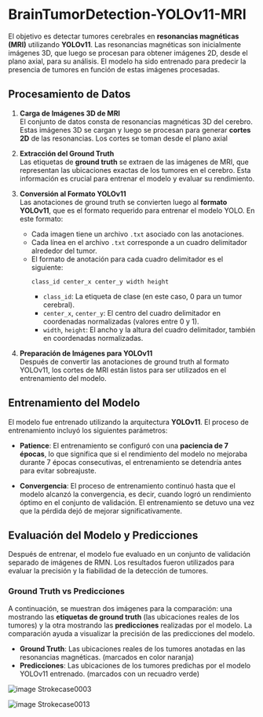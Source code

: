 # BrainTumorDetection-YOLOv11-MRI

El objetivo es detectar tumores cerebrales en **resonancias magnéticas (MRI)** utilizando **YOLOv11**. Las resonancias magnéticas son inicialmente imágenes 3D, que luego se procesan para obtener imágenes 2D, desde el plano axial, para su análisis. El modelo ha sido entrenado para predecir la presencia de tumores en función de estas imágenes procesadas.

## Procesamiento de Datos

1. **Carga de Imágenes 3D de MRI**  
   El conjunto de datos consta de resonancias magnéticas 3D del cerebro. Estas imágenes 3D se cargan y luego se procesan para generar **cortes 2D** de las resonancias. Los cortes se toman desde el plano axial

2. **Extracción del Ground Truth**  
   Las etiquetas de **ground truth** se extraen de las imágenes de MRI, que representan las ubicaciones exactas de los tumores en el cerebro. Esta información es crucial para entrenar el modelo y evaluar su rendimiento.

3. **Conversión al Formato YOLOv11**  
   Las anotaciones de ground truth se convierten luego al **formato YOLOv11**, que es el formato requerido para entrenar el modelo YOLO. En este formato:
   - Cada imagen tiene un archivo `.txt` asociado con las anotaciones.
   - Cada línea en el archivo `.txt` corresponde a un cuadro delimitador alrededor del tumor.
   - El formato de anotación para cada cuadro delimitador es el siguiente:
     ```
     class_id center_x center_y width height
     ```
     - `class_id`: La etiqueta de clase (en este caso, 0 para un tumor cerebral).
     - `center_x`, `center_y`: El centro del cuadro delimitador en coordenadas normalizadas (valores entre 0 y 1).
     - `width`, `height`: El ancho y la altura del cuadro delimitador, también en coordenadas normalizadas.

4. **Preparación de Imágenes para YOLOv11**  
   Después de convertir las anotaciones de ground truth al formato YOLOv11, los cortes de MRI están listos para ser utilizados en el entrenamiento del modelo.

## Entrenamiento del Modelo

El modelo fue entrenado utilizando la arquitectura **YOLOv11**. El proceso de entrenamiento incluyó los siguientes parámetros:

- **Patience**: El entrenamiento se configuró con una **paciencia de 7 épocas**, lo que significa que si el rendimiento del modelo no mejoraba durante 7 épocas consecutivas, el entrenamiento se detendría antes para evitar sobreajuste.
  
- **Convergencia**: El proceso de entrenamiento continuó hasta que el modelo alcanzó la convergencia, es decir, cuando logró un rendimiento óptimo en el conjunto de validación. El entrenamiento se detuvo una vez que la pérdida dejó de mejorar significativamente.

## Evaluación del Modelo y Predicciones

Después de entrenar, el modelo fue evaluado en un conjunto de validación separado de imágenes de RMN. Los resultados fueron utilizados para evaluar la precisión y la fiabilidad de la detección de tumores.

### Ground Truth vs Predicciones

A continuación, se muestran dos imágenes para la comparación: una mostrando las **etiquetas de ground truth** (las ubicaciones reales de los tumores) y la otra mostrando las **predicciones** realizadas por el modelo. La comparación ayuda a visualizar la precisión de las predicciones del modelo.

- **Ground Truth**: Las ubicaciones reales de los tumores anotadas en las resonancias magnéticas. (marcados en color naranja)
- **Predicciones**: Las ubicaciones de los tumores predichas por el modelo YOLOv11 entrenado. (marcados con un recuadro verde)

![image](https://github.com/user-attachments/assets/766bc2d5-e5ef-4f35-a412-a7a497cee208)
Strokecase0003

![image](https://github.com/user-attachments/assets/74837ad5-1d48-42cb-80d3-c7eeae30279c)
Strokecase0013


